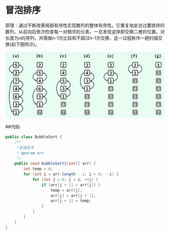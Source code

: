 # 冒泡排序

原理：通过不断改善局部有序性实现数列的整体有序性。它重复地走访过要排序的数列，从前向后依次检查每一对相邻的元素，一旦发现逆序即交换二者的位置。对长度为n的序列，共需做n-1次比较和不超过n-1次交换，这一过程称作一趟扫描交换(如下图所示)。

![img_1](img_1.png)

##代码

```java
public class BubbleSort {
    /**
     *普通版本
     * @param arr
     */
    public void bubbleSort1(int[] arr) {
        int temp = 0;
        for (int i = arr.length - 1; i > 0; --i) {
            for (int j = 0; j < i; ++j) {
                if (arr[j + 1] < arr[j]) {
                    temp = arr[j];
                    arr[j] = arr[j + 1];
                    arr[j + 1] = temp;
                }
            }
        }
    }
}

```

